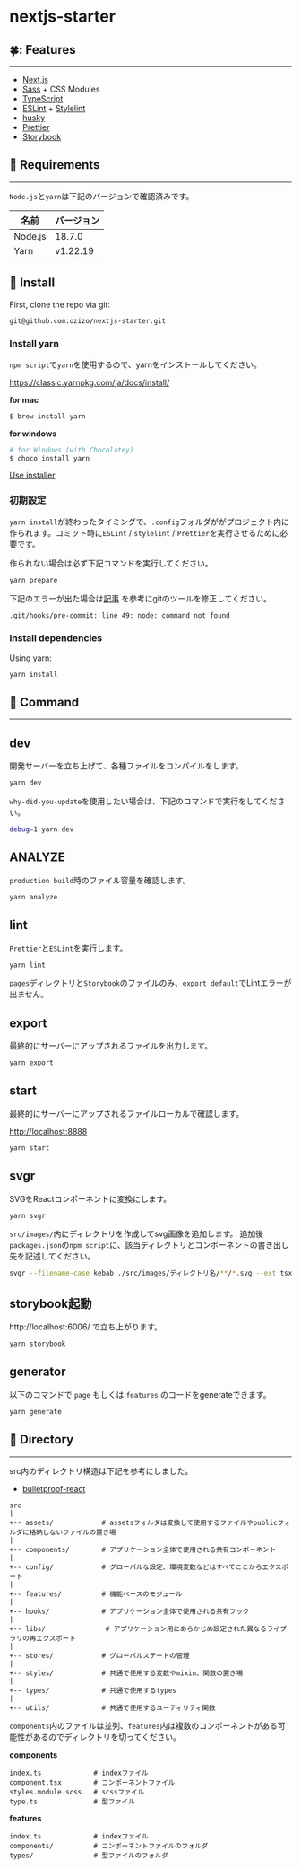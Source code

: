 # nextjs-starter

## :four_leaf_clover:: Features
---
+ [Next.js](https://nextjs.org/)
+ [Sass](https://sass-lang.com/) + CSS Modules
+ [TypeScript](https://www.typescriptlang.org/)
+ [ESLint](https://eslint.org/) + [Stylelint](https://stylelint.io/)
+ [husky](https://github.com/typicode/husky)
+ [Prettier](https://prettier.io/)
+ [Storybook](https://storybook.js.org/)

## :dog: Requirements
------
`Node.js`と`yarn`は下記のバージョンで確認済みです。


| 名前 | バージョン    |
| ---- |----------|
| Node.js | 18.7.0   |
| Yarn | v1.22.19 |


## :turtle: Install

First, clone the repo via git:

```bash
git@github.com:ozizo/nextjs-starter.git
```

### Install yarn

`npm script`で`yarn`を使用するので、yarnをインストールしてください。

https://classic.yarnpkg.com/ja/docs/install/


**for mac**

```bash
$ brew install yarn
```

**for windows**

```sh
# for Windows (with Chocolatey)
$ choco install yarn
```

[Use installer](https://yarnpkg.com/lang/en/docs/install/#windows-tab)


### 初期設定
`yarn install`が終わったタイミングで、`.config`フォルダががプロジェクト内に作られます。コミット時に`ESLint` / `stylelint` / `Prettier`を実行させるために必要です。

作られない場合は必ず下記コマンドを実行してください。


```sh
yarn prepare
```



下記のエラーが出た場合は[記事](https://qiita.com/nyamogera/items/9a34a0245c042b6f29c6)
を参考にgitのツールを修正してください。

```sh
.git/hooks/pre-commit: line 49: node: command not found
```


### Install dependencies

Using yarn:

```bash
yarn install
```

## :whale: Command
------

## dev

開発サーバーを立ち上げて、各種ファイルをコンパイルをします。


```bash
yarn dev
```

`why-did-you-update`を使用したい場合は、下記のコマンドで実行をしてください。

```bash
debug=1 yarn dev
```

## ANALYZE
`production build`時のファイル容量を確認します。

```bash
yarn analyze
```

## lint

`Prettier`と`ESLint`を実行します。

```bash
yarn lint
```

`pages`ディレクトリと`Storybook`のファイルのみ、`export default`でLintエラーが出ません。

## export
最終的にサーバーにアップされるファイルを出力します。

```bash
yarn export
```

## start
最終的にサーバーにアップされるファイルローカルで確認します。

[http://localhost:8888](http://localhost:8888)

```bash
yarn start
```

## svgr
SVGをReactコンポーネントに変換にします。

```bash
yarn svgr
```

`src/images/`内にディレクトリを作成してsvg画像を追加します。 追加後`packages.json`の`npm script`に、該当ディレクトリとコンポーネントの書き出し先を記述してください。

```bash
svgr --filename-case kebab ./src/images/ディレクトリ名/**/*.svg --ext tsx --out-dir ./src/components/書き出し先
```

## storybook起動
http://localhost:6006/ で立ち上がります。


```bash
yarn storybook
```

## generator
以下のコマンドで `page` もしくは `features` のコードをgenerateできます。


```bash
yarn generate
```

## :crocodile: Directory
------
src内のディレクトリ構造は下記を参考にしました。

+ [bulletproof-react](https://github.com/alan2207/bulletproof-react)

```text
src
|
+-- assets/            # assetsフォルダは変換して使用するファイルやpublicフォルダに格納しないファイルの置き場
|
+-- components/        # アプリケーション全体で使用される共有コンポーネント
|
+-- config/            # グローバルな設定、環境変数などはすべてここからエクスポート
|
+-- features/          # 機能ベースのモジュール
|
+-- hooks/             # アプリケーション全体で使用される共有フック
|
+-- libs/               # アプリケーション用にあらかじめ設定された異なるライブラリの再エクスポート
|
+-- stores/            # グローバルステートの管理
|
+-- styles/            # 共通で使用する変数やmixin、関数の置き場
|
+-- types/             # 共通で使用するtypes
|
+-- utils/             # 共通で使用するユーティリティ関数
```

`components`内のファイルは並列、`features`内は複数のコンポーネントがある可能性があるのでディレクトリを切ってください。

**components**
```text
index.ts             # indexファイル
component.tsx        # コンポーネントファイル
styles.module.scss   # scssファイル
type.ts              # 型ファイル
```

**features**
```text
index.ts             # indexファイル
components/          # コンポーネントファイルのフォルダ
types/               # 型ファイルのフォルダ
```
